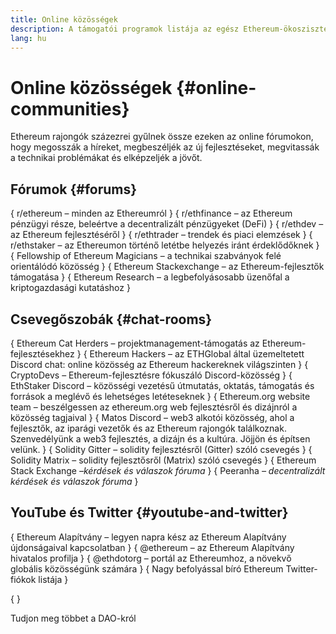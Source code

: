 ```yaml
---
title: Online közösségek
description: A támogatói programok listája az egész Ethereum-ökoszisztémára vonatkozóan.
lang: hu
---
```


# Online közösségek {#online-communities}

Ethereum rajongók százezrei gyűlnek össze ezeken az online fórumokon, hogy megosszák a híreket, megbeszéljék az új fejlesztéseket, megvitassák a technikai problémákat és elképzeljék a jövőt.

## Fórumok {#forums}

{
<SocialListItem socialIcon="reddit"><Link to="https://www.reddit.com/r/ethereum">r/ethereum</Link> – minden az Ethereumról</SocialListItem>
}
{
<SocialListItem socialIcon="reddit"><Link to="https://www.reddit.com/r/ethfinance/">r/ethfinance</Link> – az Ethereum pénzügyi része, beleértve a decentralizált pénzügyeket (DeFi)</SocialListItem>
}
{
<SocialListItem socialIcon="reddit"><Link to="https://www.reddit.com/r/ethdev/">r/ethdev</Link> – az Ethereum fejlesztéséről</SocialListItem>
}
{
<SocialListItem socialIcon="reddit"><Link to="https://www.reddit.com/r/ethtrader/">r/ethtrader</Link> – trendek és piaci elemzések</SocialListItem>
}
{
<SocialListItem socialIcon="reddit"><Link to="https://www.reddit.com/r/ethstaker/">r/ethstaker</Link> – az Ethereumon történő letétbe helyezés iránt érdeklődőknek</SocialListItem>
}
{
<SocialListItem socialIcon="webpage"><Link to="https://ethereum-magicians.org">Fellowship of Ethereum Magicians</Link> – a technikai szabványok felé orientálódó közösség</SocialListItem>
}
{
<SocialListItem socialIcon="stackExchange"><Link to="https://ethereum.stackexchange.com">Ethereum Stackexchange</Link> – az Ethereum-fejlesztők támogatása</SocialListItem>
}
{
<SocialListItem socialIcon="webpage"><Link to="https://ethresear.ch">Ethereum Research</Link> – a legbefolyásosabb üzenőfal a kriptogazdasági kutatáshoz</SocialListItem>
}

## Csevegőszobák {#chat-rooms}

{
<SocialListItem socialIcon="discord"><Link to="https://discord.com/invite/Nz6rtfJ8Cu">Ethereum Cat Herders</Link> – projektmanagement-támogatás az Ethereum-fejlesztésekhez</SocialListItem>
}
{
<SocialListItem socialIcon="discord"><Link to="https://ethglobal.co/discord">Ethereum Hackers</Link> – az ETHGlobal által üzemeltetett Discord chat: online közösség az Ethereum hackereknek világszinten</SocialListItem>
}
{
<SocialListItem socialIcon="discord"><Link to="https://discord.gg/5W5tVb3">CryptoDevs</Link> – Ethereum-fejlesztésre fókuszáló Discord-közösség</SocialListItem>
}
{
<SocialListItem socialIcon="discord"><Link to="https://discord.gg/ethstaker">EthStaker Discord</Link> – közösségi vezetésű útmutatás, oktatás, támogatás és források a meglévő és lehetséges letéteseknek</SocialListItem>
}
{
<SocialListItem socialIcon="discord"><Link to="https://discord.gg/CetY6Y4">Ethereum.org website team</Link> – beszélgessen az ethereum.org web fejlesztésről és dizájnról a közösség tagjaival</SocialListItem>
}
{
<SocialListItem socialIcon="discord"><Link to="https://discord.matos.club/">Matos Discord</Link> – web3 alkotói közösség, ahol a fejlesztők, az iparági vezetők és az Ethereum rajongók találkoznak. Szenvedélyünk a web3 fejlesztés, a dizájn és a kultúra. Jöjjön és építsen velünk.</SocialListItem>
}
{
<SocialListItem socialIcon="webpage"><Link to="https://gitter.im/ethereum/solidity/">Solidity Gitter</Link> – solidity fejlesztésről (Gitter) szóló csevegés</SocialListItem>
}
{
<SocialListItem socialIcon="webpage"><Link to="https://matrix.to/#/#ethereum_solidity:gitter.im">Solidity Matrix</Link> – solidity fejlesztősről (Matrix) szóló csevegés</SocialListItem>
}
{
<SocialListItem socialIcon="webpage"><Link to="https://ethereum.stackexchange.com/">Ethereum Stack Exchange</Link> _–kérdések és válaszok fóruma_</SocialListItem>
}
{
<SocialListItem socialIcon="webpage"><Link to="https://peeranha.io/">Peeranha</Link> _– decentralizált kérdések és válaszok fóruma_</SocialListItem>
}

## YouTube és Twitter {#youtube-and-twitter}

{
<SocialListItem socialIcon="youtube"><Link to="https://www.youtube.com/c/EthereumFoundation">Ethereum Alapítvány</Link> – legyen napra kész az Ethereum Alapítvány újdonságaival kapcsolatban</SocialListItem>
}
{
<SocialListItem socialIcon="twitter"><Link to="https://twitter.com/ethereum">@ethereum</Link> – az Ethereum Alapítvány hivatalos profilja</SocialListItem>
}
{
<SocialListItem socialIcon="twitter"><Link to="https://twitter.com/ethdotorg">@ethdotorg</Link> – portál az Ethereumhoz, a növekvő globális közösségünk számára</SocialListItem>
}
{
<SocialListItem socialIcon="webpage"><Link to="https://hive.one/c/ethereum?page=1">Nagy befolyással bíró Ethereum Twitter-fiókok listája</Link></SocialListItem>
}

{
<Divider />
}

<Callout emoji=":classical_building:" titleKey="page-community-daos-callout-title" descriptionKey="page-community-daos-callout-description">
  <div>
    <ButtonLink to="/community/get-involved/#decentralized-autonomous-organizations-daos">
      Tudjon meg többet a DAO-król
    </ButtonLink>
  </div>
</Callout>
